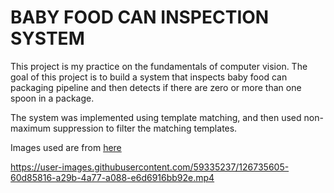 


# BABY FOOD CAN INSPECTION SYSTEM

This project is my practice on the fundamentals of computer vision. The goal of this project is to build a system that inspects baby food can packaging pipeline and then detects if there are zero or more than one spoon in a package.

The system was implemented using template matching, and then used non-maximum suppression to filter the matching templates.

Images used are from [here](https://scss.tcd.ie/publications/book-suplements/A-Practical-Introduction-to-Computer-Vision-with-OpenCV/Problems/)



https://user-images.githubusercontent.com/59335237/126735605-60d85816-a29b-4a77-a088-e6d6916bb92e.mp4

